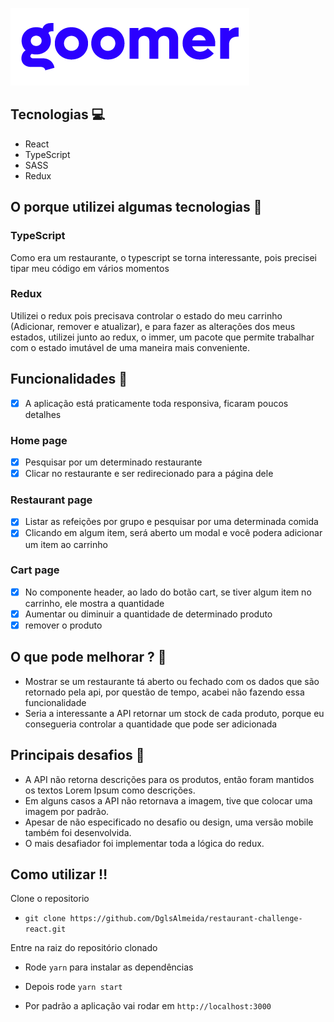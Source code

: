 ![The San Juan Mountains are beautiful!](https://raw.githubusercontent.com/goomerdev/job-dev-frontend-interview/master/media/logo-azul.png)

## Tecnologias :computer:

- React
- TypeScript
- SASS
- Redux

## O porque utilizei algumas tecnologias :pushpin:

### TypeScript
Como era um restaurante, o typescript se torna interessante, pois precisei tipar meu código em vários momentos

### Redux
Utilizei o redux pois precisava controlar o estado do meu carrinho (Adicionar, remover e atualizar), e para fazer as alterações dos meus estados, utilizei junto ao redux, o immer, um pacote que permite trabalhar com o estado imutável de uma maneira mais conveniente.

## Funcionalidades 🚀

- [x] A aplicação está praticamente toda responsiva, ficaram poucos detalhes

### Home page
- [x] Pesquisar por um determinado restaurante
- [x] Clicar no restaurante e ser redirecionado para a página dele 

### Restaurant page
- [x] Listar as refeições por grupo e pesquisar por uma determinada comida 
- [x] Clicando em algum item, será aberto um modal e você podera adicionar um item ao carrinho

### Cart page
- [x] No componente header, ao lado do botão cart, se tiver algum item no carrinho, ele mostra a quantidade
- [x] Aumentar ou diminuir a quantidade de determinado produto
- [x] remover o produto 

## O que pode melhorar ? :test_tube:
- Mostrar se um restaurante tá aberto ou fechado com os dados que são retornado pela api, por questão de tempo, acabei não fazendo essa funcionalidade
- Seria a interessante a API retornar um stock de cada produto, porque eu consegueria controlar a quantidade que pode ser adicionada

## Principais desafios :grimacing:

- A API não retorna descrições para os produtos, então foram mantidos os textos Lorem Ipsum como descrições.
- Em alguns casos a API não retornava a imagem, tive que colocar uma imagem por padrão.
- Apesar de não especificado no desafio ou design, uma versão mobile também foi desenvolvida.
- O mais desafiador foi implementar toda a lógica do redux.

## Como utilizar :bangbang:

Clone o repositorio
- ``git clone https://github.com/DglsAlmeida/restaurant-challenge-react.git``

Entre na raiz do repositório clonado
- Rode ``yarn`` para instalar as dependências

- Depois rode ``yarn start``

- Por padrão a aplicação vai rodar em ``http://localhost:3000``
